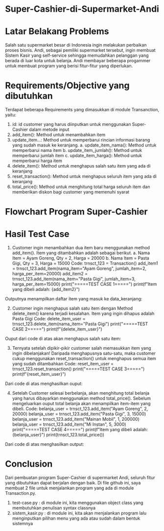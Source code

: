 # Super-Cashier-di-Supermarket-Andi

# Latar Belakang Problems
Salah satu supermarket besar di Indonesia ingin melakukan perbaikan proses bisnis. Andi, sebagai pemiliki supermarket tersebut, ingin membuat Sistem Kasir yang self-service sehingga memudahkan pelanggan yang berada di luar kota untuk belanja. Andi membayar beberapa progammer untuk membuat program yang berisi fitur-fitur yang diperlukan.

# Requirements/Objective yang dibutuhkan
Terdapat beberapa Requirements yang dimasukkan di module Transanction, yaitu:
1. id: id customer yang harus diinputkan untuk menggunakan Super-Cashier dalam metode input
2. add_item(): Method untuk menambahkan item
3. update_item...: Method untuk memperbarui rincian informasi barang yang sudah masuk ke keranjang.
   a. update_item_nama(): Method untuk memperbarui nama item
   b. update_item_jumlah(): Method untuk memperbarui jumlah item
   c. update_item_harga(): Method untuk memperbarui harga item
5. delete_item(): Method untuk menghapus salah satu item yang ada di keranjang
6. reset_transaction(): Method untuk menghapus seluruh item yang ada di keranjang
7. total_price(): Method untuk menghitung total harga seluruh item dan memberikan diskon bagi customer yang memenuhi syarat

# Flowchart Program Super-Cashier

# Hasil Test Case
1. Customer ingin menambahkan dua item baru menggunakan method add_item(). Item yang ditambahkan adalah sebagai berikut.
   a. Nama Item = Ayam Goreng, Qty = 2, Harga = 20000
   b. Nama Item = Pasta Gigi, Qty = 3, Harga = 15000
Code:
trnsct_123 = Transaction()
add_item1 = trnsct_123.add_item(nama_item="Ayam Goreng", jumlah_item=2, harga_per_item=20000)
add_item2 = trnsct_123.add_item(nama_item="Pasta Gigi", jumlah_item=3, harga_per_item=15000)
print("=====TEST CASE 1=====")
print(f"Item yang dibeli adalah: {add_item2}")

Outputnya menampilkan daftar item yang masuk ke data_keranjang:

2. Customer ingin menghapus salah satu item dengan Method delete_item() karena terjadi kesalahan. Item yang ingin dihapus adalah Pasta Gigi
Code:
delete_item_user = trnsct_123.delete_item(nama_item="Pasta Gigi")
print("=====TEST CASE 2=====")
print(f"{delete_item_user}")

Ouput dari code di atas akan menghapus salah satu item:

3. Ternyata setelah dipikir-pikir customer salah memasukkan item yang ingin dibelanjakan!
   Daripada menghapusnya satu-satu, maka customer cukup menggunakan reset_transaction() untuk menghapus semua item yang sudah ditambahkan
Code:
reset_item_user = trnsct_123.reset_transaction()
print("=====TEST CASE 3=====")
print(f"{reset_item_user}")

Dari code di atas menghasilkan ouput:

4. Setelah Customer selesai berbelanja, akan menghitung total belanja yang harus dibayarkan menggunakan method total_price().
   Sebelum mengeluarkan ouput total belanja akan menampilkan item-item yang dibeli.
Code:
belanja_user = trnsct_123.add_item("Ayam Goreng", 2, 20000)
belanja_user = trnsct_123.add_item("Pasta Gigi", 3, 15000)
belanja_user = trnsct_123.add_item("Mainan Mobil", 1, 200000)
belanja_user = trnsct_123.add_item("Mi Instan", 5, 3000)
print("=====TEST CASE 4=====")
print(f"Item yang dibeli adalah: {belanja_user}")
print(trnsct_123.total_price())

Dari code di atas menghasilkan output:

# Conclusion
Dari pembuatan program Super-Cashier di supermarket Andi, seluruh fitur yang dibutuhkan dapat berjalan dengan baik. 
Di file github ini, saya membuat 2 file untuk menjalankan program yang ada di module Transaction.py.
1. test-case.py : di module ini, kita menggunakan object class yang membutuhkan penulisan syntax classnya
2. sistem_kasir.py : di module ini, kita akan menjalankan program lalu menginputkan pilihan menu yang ada atau sudah dalam bentuk sistemnya

